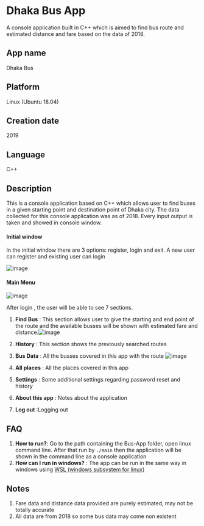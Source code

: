 # Dhaka Bus App
A console application built in C++ which is aimed to find bus route and estimated distance and fare based on the data of 2018.

## App name 
Dhaka Bus

## Platform
Linux (Ubuntu 18.04)

## Creation date
2019

## Language
C++

## Description
This is a console application based on C++ which allows user to find buses in a given starting point and destination point of Dhaka city. The data collected for this console application was as of 2018. Every input output is taken and showed in console window.

#### Initial window
In the initial window there are 3 options: register, login and exit. A new user can register and existing user can login

![image](https://user-images.githubusercontent.com/48018036/137321830-6597b729-e3eb-4691-aafa-a1fc6afcd9bb.png)

#### Main Menu
![image](https://user-images.githubusercontent.com/48018036/137324401-9af05b35-4bbb-4aed-b67d-8b21aaaeee2e.png)

After login , the user will be able to see 7 sections. 
1. **Find Bus** : This section allows user to give the starting and end point of the route and the available busses will be shown with estimated fare and distance.![image](https://user-images.githubusercontent.com/48018036/137324514-66276d4b-7554-4078-8311-8d5ed3bb0025.png)

2. **History** : This section shows the previously searched routes
3. **Bus Data** : All the busses covered in this app with the route ![image](https://user-images.githubusercontent.com/48018036/137324469-bc0ff872-2795-4a3d-b207-6c8256f6071a.png)

4. **All places** : All the places covered in this app 
5. **Settings** : Some additional settings regarding password reset and history
6. **About this app** : Notes about the application
7. **Log out** :Logging out 

## FAQ
1. **How to run?**: Go to the path containing the Bus-App folder, open linux command line. After that run by `./main` then the application will be shown in the command line as a console application
2. **How can I run in windows?** : The app can be run in the same way in windows using [WSL (windows subsystem for linux)](https://docs.microsoft.com/en-us/windows/wsl/install) 

## Notes
1. Fare data and distance data provided are purely estimated, may not be totally accurate
2. All data are from 2018 so some bus data may come non existent
